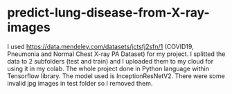 # predict-lung-disease-from-X-ray-images

I used https://data.mendeley.com/datasets/jctsfj2sfn/1 (COVID19, Pneumonia and Normal Chest X-ray PA Dataset) for my project. 
I splitted the data to 2 subfolders (test and train) and I uploaded them to my cloud for using it in my colab.
The whole project done in Python language within Tensorflow library. The model used is InceptionResNetV2.
There were some invalid jpg images in test folder so I removed them.

